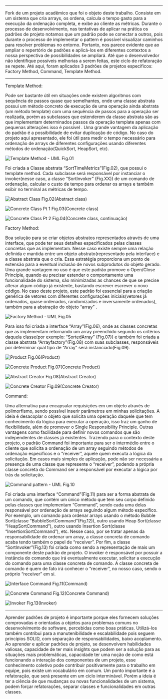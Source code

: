 _____________________________________________________________________________________________________________________________________________________________________________________________________________

Fork de um projeto acadêmico que foi o objeto deste trabalho. Consiste em um sistema que cria arrays, os ordena, calcula o tempo gasto para a execução da ordenação completa, e exibe ao cliente as métricas. 
Durante o processo de desenvolvimento, nas tentativas de aplicar na prática os padrões de projeto notamos que um padrão pode se conectar a outros, pois durante o processo de implementar o pattern é possível visualizar caminhos para resolver problemas no entorno. 
Portanto, nos parece evidente que ao ampliar o repertório de padrões e aplicá-los em diferentes contextos a nossa perspectiva de possibilidades se ampliará. Até que o desenvolvedor não identifique possíveis melhorias a serem feitas, este ciclo de refatoração se repete. 
Até aqui, foram aplicados 3 padrões de projetos específicos: Factory Method, Command, Template  Method.

_____________________________________________________________________________________________________________________________________________________________________________________________________________

Template Method:

Pode ser bastante útil em situações onde existem algoritmos com sequência de passos quase que semelhantes, onde uma classe abstrata possui um método concreto de execução de uma operação ainda abstrata (um método template) com uma sequência de passos para a operação ser realizada, porém as subclasses que estenderem da classe abstrata são as que implementam determinados passos da operação template apenas com pequenas alterações isso é possível . Uma grande vantagem da aplicação do padrão é a possibilidade de evitar duplicação de código.
No caso do projeto aqui apresentado, ele foi útil para medir o tempo necessário para ordenação de arrays de diferentes configurações usando diferentes métodos de ordenação(QuickSort, HeapSort, etc).

![Template Method - UML](https://github.com/mcpmarcos/sort-patterns/assets/95505514/d0fb3ab1-7e87-4f4f-99ee-ca58306144b5)
 Fig.01


Foi criada a Classe abstrata “SortTimeMetrics”(Fig.02), que possui o template method. Cada subclasse será responsável por instanciar o invoker(nesse caso, a classe “SortInvoker” (Fig.XX)) de um comando de ordenação, calcular o custo de tempo para ordenar os arrays e também exibir no terminal as métricas de tempo.

![Abstract Class](https://github.com/mcpmarcos/sort-patterns/assets/95505514/31eb7b31-90f7-4fb6-8c96-43d4fd8bf1df)
Fig.02(Abstract class)

![Concrete Class Pt 1](https://github.com/mcpmarcos/sort-patterns/assets/95505514/500822e6-69ba-4f2f-a87e-4e2cfd45c9eb)
Fig.03(Concrete class)

![Concrete Class Pt 2 ](https://github.com/mcpmarcos/sort-patterns/assets/95505514/711514f4-bdd2-4a56-8830-097e7ada68d2)
Fig.04(Concrete class, continuação)





Factory Method:

Boa solução para se criar objetos abstratos representados através de uma interface, que pode ter seus detalhes especificados pelas classes concretas que as implementam. Nesse caso existe sempre uma relação definida e mantida entre um objeto abstrato(representado pela interface) e a classe abstrata que o cria. Essa estratégia proporciona um ponto de extensão para a eventual inclusão de novos subprodutos do  objeto gerado. 
Uma grande vantagem no uso é que este padrão promove o Open/Close Principle, quando eu precisar estender o comportamento uma funcionalidade do sistema, são minimizadas as chances de que se precise alterar algum código já existente, bastando escrever escrever o novo código.
No caso deste projeto, este padrão foi essencial para a criação genérica de vetores com diferentes configurações iniciais(vetores já ordenados, quase ordenados, randomizados e inversamente ordenados), também para a abstração do objeto “array” .

![Factory Method - UML](https://github.com/mcpmarcos/sort-patterns/assets/95505514/8f99bc7f-7ced-4412-8065-39147733c97b)
Fig.05
 
Para isso foi criada a interface “Array”(Fig.06), onde as classes concretas que as implementam retornando um array preenchido segundo os critérios daquela classe(por exemplo: “SortedArray” (Fig.07)) e também foi criada a classe abstrata “Arrayfactory”(Fig.08) com suas subclasses, responsáveis por determinar qual tipo de “Array” será instanciado(Fig.09).


![Product](https://github.com/mcpmarcos/sort-patterns/assets/95505514/1a0b4a88-56fd-4b59-b1bc-59c830b9737f)
Fig.06(Product)

![Concrete Product](https://github.com/mcpmarcos/sort-patterns/assets/95505514/bf680239-16f9-4686-a45f-b62c499e5078)
Fig.07(Concrete Product)

![Abstract Creator](https://github.com/mcpmarcos/sort-patterns/assets/95505514/c6696eae-f778-4151-9743-4fd17fef6dde)
Fig.08(Abstract Creator)

![Concrete Creator](https://github.com/mcpmarcos/sort-patterns/assets/95505514/cbbb7394-3b4d-428e-88a1-46c35312fa43)
Fig.09(Concrete Creator)






Command:

Uma alternativa para encapsular requisições em um objeto através de polimorfismo, sendo possível inserir parâmetros em minhas solicitações.  A ideia é desacoplar  o objeto que solicita uma operação daquele que tem conhecimento da lógica para executar a operação, isso traz um ganho de flexibilidade, além de promover o Single Responsibility Principle. Outras vantagens como facilidade para definir novos comandos que são independentes de classes já existentes.
Trazendo para o contexto deste projeto, o padrão Command foi importante para ser o intermédio entre o cliente que solicita a ordenação de um array seguindo métodos de ordenação específicos e o “receiver”, aquele quem executa a lógica da solicitação. Em casos mais simples de aplicação, pode não ser necessária a presença de uma classe que represente o “receiver”, podendo a própria classe concreta do Command ser a responsável por executar a lógica por trás da solicitação.

![Command pattern - UML](https://github.com/mcpmarcos/sort-patterns/assets/95505514/fe9f4fce-0cef-4799-b965-bf7f7227885c)
Fig.10

Foi criada uma interface “Command”(Fig.11) para ser a forma abstrata de um comando, que contém um único método que tem seu corpo definido pelas classes que implementam “Command”, sendo cada uma delas responsável por  ordenação de arrays seguindo algum método específico. 
 Por exemplo, um comando para ordenar arrays usando o método Bubble Sort(classe “BubbleSortCommand”(Fig.12)), outro usando Heap Sort(classe “HeapSortCommand”), outro usando Insertion Sort(classe “InsertionSortCommand”), etc. 
Nesse caso, por se tratar apenas da responsabilidade de ordenar um array, a classe concreta de comando acaba tendo também o papel de “receiver”.  Por fim, a classe “SortInvoker”(Fig.13) foi criada como sendo a representação de mais um componente deste padrão de projeto. O invoker é responsável por possuir a instância do comando que irá eventualmente executar, solicitar a execução do comando para uma classe concreta de comando. A classe concreta de comando é quem de fato  irá conhecer o “receiver”, no nosso caso, sendo o próprio “receiver” em si. 


![Interface Command](https://github.com/mcpmarcos/sort-patterns/assets/95505514/b23ee7cb-a3b8-43b0-b103-69605235506f)
Fig.11(Command)

![Concrete Command](https://github.com/mcpmarcos/sort-patterns/assets/95505514/77a089b8-6298-4589-b278-7fc0729491a4)
Fig.12(Concrete Command)

![Invoker](https://github.com/mcpmarcos/sort-patterns/assets/95505514/9453aaa3-b097-473d-a992-42f398c889a4)
Fig.13(Invoker)

_____________________________________________________________________________________________________________________________________________________________________________________________________________


Aprender padrões de projeto é importante porque eles fornecem soluções comprovadas e orientadas a objetos para problemas comuns no desenvolvimento de software, percebidas como boas práticas. Utilizá-los também contribui para a manutenibilidade e escalabilidade pois seguem princípios SOLID, com separação de responsabilidades, baixo acoplamento. 
Ao aprender e aplicar padrões de projeto, se desenvolvem habilidades valiosas, capacidade de ter mais insights que podem ser a solução para as situações mais problemáticas, capacidade ter uma noção de como está funcionando a interação dos componentes de um projeto, esse conhecimento coletivo pode contribuir positivamente para o trabalho em equipe, pois existe um vocabulário em comum. 
Um ponto importante é a refatoração, que será presente em um ciclo interminável. Porém a ideia é ter a ciência de que mudanças ou  novas funcionalidades  de um sistema, podem forçar refatorações, separar classes e funcionalidades em outras classes.
